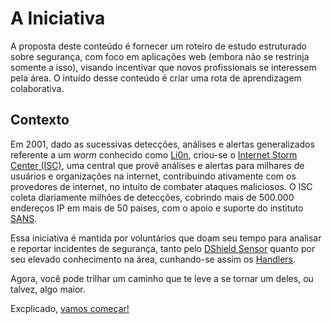 # A Iniciativa
A proposta deste conteúdo é fornecer um roteiro de estudo estruturado sobre segurança, com foco em aplicações web (embora 
não se restrinja somente a isso), visando incentivar que novos profissionais se interessem pela área. O intuído desse conteúdo 
é criar uma rota de aprendizagem colaborativa.

## Contexto
Em 2001, dado as sucessivas detecções, análises e alertas generalizados referente a um _worm_ conhecido como [Li0n](http://virus.wikidot.com/lion),
criou-se o [Internet Storm Center (ISC)](https://isc.sans.edu/about.html), uma central que provê análises e alertas para milhares 
de usuários e organizações na internet, contribuindo ativamente com os provedores de internet, no intuito de combater ataques 
maliciosos. O ISC coleta diariamente milhões de detecções, cobrindo mais de 500.000 endereços IP em mais de 50 países, com o apoio e 
suporte do instituto [SANS](https://www.sans.org/about/).

Essa iniciativa é mantida por voluntários que doam seu tempo para analisar e reportar incidentes de segurança, tanto pelo 
[DShield Sensor](https://isc.sans.edu/howto.html) quanto por seu elevado conhecimento na área, cunhando-se assim os [Handlers](https://isc.sans.edu/handler_list.html).

Agora, você pode trilhar um caminho que te leve a se tornar um deles, ou talvez, algo maior. 

Excplicado, [vamos começar!](primeiros-passos.md)